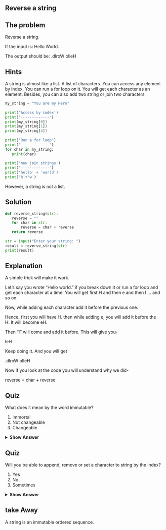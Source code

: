 ## Reverse a string

## The problem
Reverse a string. 

If the input is: Hello World.

The output should be: .dlroW olleH

## Hints
A string is almost like a list. A list of characters. You can access any element by index. You can run a for loop on it. You will get each character as an element. Besides, you can also add two string or join two characters


```python
my_string = "You are my Hero"
 
print('Access by index')
print('-------------')
print(my_string[0])
print(my_string[1])
print(my_string[4])
 
print('Run a for loop')
print('-------------')
for char in my_string:
   print(char)
 
print('now join strings')
print('-------------')
print('hello' + 'world')
print('h'+'w')
```

However, a string is not a list.

## Solution
 
```python
def reverse_string(str):
   reverse = ""
   for char in str:
       reverse = char + reverse
   return reverse
 
str = input("Enter your string: ")
result = reverse_string(str)
print(result)
```

## Explanation
A simple trick will make it work. 

Let’s say you wrote “Hello world.” if you break down it or run a for loop and get each character at a time. You will get first H and then e and then l … and so on.

Now, while adding each character add it before the previous one. 

Hence, first you will have H. then while adding e, you will add it before the H. It will become eH. 

Then “l” will come and add it before. This will give you-

leH

Keep doing it. And you will get

.dlroW olleH

Now if you look at the code you will understand why we did- 

reverse = char + reverse

## Quiz
What does it mean by the word immutable?
1. Immortal
2. Not changeable
3. Changeable


<details>
 <summary><b>Show Answer</b></summary>
   <p>The answer is: 2</p>
 </details>

## Quiz
Will you be able to append, remove or set a character to string by the index?

1. Yes
2. No
3. Sometimes

<details>
 <summary><b>Show Answer</b></summary>
   <p>The answer is: 2</p>
 </details>

## take Away
A string is an immutable ordered sequence. 

